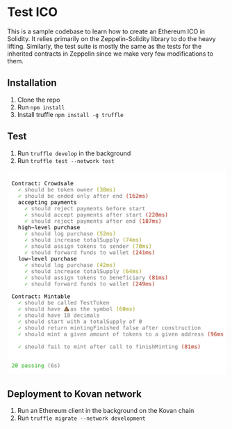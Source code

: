 # Test ICO

This is a sample codebase to learn how to create an Ethereum ICO in Solidity. It relies primarily on the Zeppelin-Solidity library to do the heavy lifting. Similarly, the test suite is mostly the same as the tests for the inherited contracts in Zeppelin since we make very few modifications to them.

## Installation

1. Clone the repo
2. Run `npm install`
3. Install truffle `npm install -g truffle`

## Test

1. Run `truffle develop` in the background
2. Run `truffle test --network test`

![Image of passing tests](./assets/tests.jpeg)

## Deployment to Kovan network

1. Run an Ethereum client in the background on the Kovan chain
2. Run `truffle migrate --network development`